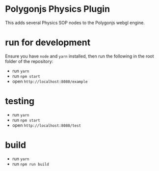 # Polygonjs Physics Plugin

This adds several Physics SOP nodes to the Polygonjs webgl engine.

# run for development

Ensure you have `node` and `yarn` installed, then run the following in the root folder of the repository:

-   run `yarn`
-   run `npm start`
-   open `http://localhost:8080/example`

# testing

-   run `yarn`
-   run `npm start`
-   open `http://localhost:8080/test`

# build

-   run `yarn`
-   run `npm run build`
